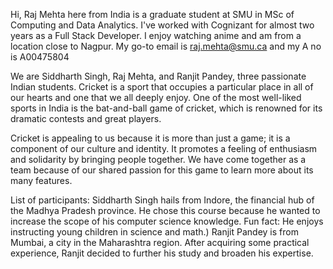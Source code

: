 Hi, Raj Mehta here from India is a graduate student at SMU in MSc of Computing and Data Analytics. I've worked with Cognizant for almost two years as a Full Stack Developer. I enjoy watching anime and am from a location close to Nagpur. My go-to email is raj.mehta@smu.ca and my A no is A00475804

We are Siddharth Singh, Raj Mehta, and Ranjit Pandey, three passionate Indian students. Cricket is a sport that occupies a particular place in all of our hearts and one that we all deeply enjoy. One of the most well-liked sports in India is the bat-and-ball game of cricket, which is renowned for its dramatic contests and great players.

Cricket is appealing to us because it is more than just a game; it is a component of our culture and identity. It promotes a feeling of enthusiasm and solidarity by bringing people together. We have come together as a team because of our shared passion for this game to learn more about its many features. 

List of participants: 
Siddharth Singh hails from Indore, the financial hub of the Madhya Pradesh province. He chose this course because he wanted to increase the scope of his computer science knowledge. Fun fact: He enjoys instructing young children in science and math.)
Ranjit Pandey is from Mumbai, a city in the Maharashtra region. After acquiring some practical experience, Ranjit decided to further his study and broaden his expertise.
